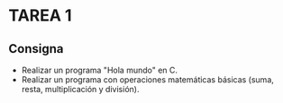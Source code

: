 # TAREA 1
## Consigna
- Realizar un programa "Hola mundo" en C.
- Realizar un programa con operaciones matemáticas básicas (suma, resta, multiplicación y división).
